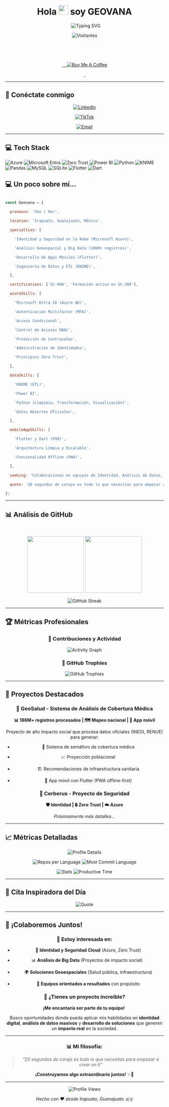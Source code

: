 <h1 align="center">Hola <img src="https://raw.githubusercontent.com/MartinHeinz/MartinHeinz/master/wave.gif" width="30px" height="30px" /> soy GEOVANA</h1>



<div align="center">

  <img src="https://readme-typing-svg.herokuapp.com?font=Fira+Code&pause=1000&color=00D9FF&center=true&vCenter=true&width=435&lines=Azure+Identity+%26+Cloud+Security+Specialist" alt="Typing SVG" />

</div>



<div align="center">



![Visitantes](https://visitor-badge.laobi.icu/badge?page_id=Geovana78.GeoSalud&style=flat-square&color=0088cc)



</div>



<!-- Botón de Patrocinio -->

<div align="center">

  

  <a href="https://buymeacoffee.com/geo.salud">

    <img src="https://img.shields.io/badge/Buy%20Me%20a%20Coffee-ffdd00?style=for-the-badge&logo=buy-me-a-coffee&logoColor=black" alt="Buy Me A Coffee" />

  </a>

</div>



---



## 🚀 Conéctate conmigo



<div align="center">



[![LinkedIn](https://img.shields.io/badge/LinkedIn-0077B5?style=for-the-badge&logo=linkedin&logoColor=white)](https://www.linkedin.com/in/geovana-sepulveda/)

[![TikTok](https://img.shields.io/badge/TikTok-000000?style=for-the-badge&logo=tiktok&logoColor=white)](https://www.tiktok.com/@geo.cloud?_t=ZS-8zIj8xZXjXD&_r=1)

[![Email](https://img.shields.io/badge/Email-EA4335?style=for-the-badge&logo=gmail&logoColor=white)](mailto:geovana.martinez.sepulveda@gmail.com)



</div>



---

## 💻 Tech Stack



![Azure](https://img.shields.io/badge/Azure-0078D4?style=for-the-badge&logo=microsoft-azure&logoColor=white) ![Microsoft Entra](https://img.shields.io/badge/Microsoft%20Entra-0078D4?style=for-the-badge&logo=microsoft&logoColor=white) ![Zero Trust](https://img.shields.io/badge/Zero%20Trust-FF6B35?style=for-the-badge&logo=security&logoColor=white) ![Power BI](https://img.shields.io/badge/Power%20BI-F2C811?style=for-the-badge&logo=powerbi&logoColor=black) ![Python](https://img.shields.io/badge/Python-3776AB?style=for-the-badge&logo=python&logoColor=white) ![KNIME](https://img.shields.io/badge/KNIME-FFF200?style=for-the-badge&logo=knime&logoColor=black) ![Pandas](https://img.shields.io/badge/Pandas-150458?style=for-the-badge&logo=pandas&logoColor=white) ![MySQL](https://img.shields.io/badge/MySQL-4479A1?style=for-the-badge&logo=mysql&logoColor=white) ![SQLite](https://img.shields.io/badge/SQLite-003B57?style=for-the-badge&logo=sqlite&logoColor=white) ![Flutter](https://img.shields.io/badge/Flutter-02569B?style=for-the-badge&logo=flutter&logoColor=white) ![Dart](https://img.shields.io/badge/Dart-0175C2?style=for-the-badge&logo=dart&logoColor=white)





## 💻 Un poco sobre mí...





```javascript

const Geovana = {

  pronouns: 'She | Her',

  location: 'Irapuato, Guanajuato, México',

  specialties: [

    'Identidad y Seguridad en la Nube (Microsoft Azure)',

    'Análisis Geoespacial y Big Data (186M+ registros)',

    'Desarrollo de Apps Móviles (Flutter)',

    'Ingeniería de Datos y ETL (KNIME)',

  ],

  certifications: ['SC-900', 'Formación activa en SC-300'],

  azureSkills: [

    'Microsoft Entra ID (Azure AD)',

    'Autenticación Multifactor (MFA)',

    'Acceso Condicional',

    'Control de Accesos RBAC',

    'Protección de Contraseñas',

    'Administración de Identidades',

    'Principios Zero Trust',

  ],

  dataSkills: [

    'KNIME (ETL)',

    'Power BI',

    'Python (Limpieza, Transformación, Visualización)',

    'Datos Abiertos Oficiales',

  ],

  mobileAppSkills: [

    'Flutter y Dart (POO)',

    'Arquitectura Limpia y Escalable',

    'Funcionalidad Offline (PWA)',

  ],

  seeking: 'Colaboraciones en equipos de Identidad, Análisis de Datos, Seguridad Cloud o Desarrollo con Impacto Social.',

  quote: '20 segundos de coraje es todo lo que necesitas para empezar a creer en ti'

};

```



---



## 📊 Análisis de GitHub



<div align="center">

  

<img height="180em" src="https://github-readme-stats.vercel.app/api?username=Geovana78&show_icons=true&theme=tokyonight&hide_border=true&count_private=true"/>

<img height="180em" src="https://github-readme-stats.vercel.app/api/top-langs/?username=Geovana78&layout=compact&theme=tokyonight&hide_border=true&langs_count=8"/>



</div>



<div align="center">



![GitHub Streak](https://github-readme-streak-stats.herokuapp.com/?user=Geovana78&theme=tokyonight&hide_border=true)



</div>



---



## 🏆 Métricas Profesionales



<div align="center">



### 🎯 Contribuciones y Actividad

![Activity Graph](https://github-readme-activity-graph.vercel.app/graph?username=Geovana78&theme=tokyo-night&hide_border=true&area=true)



### 🏅 GitHub Trophies

![GitHub Trophies](https://github-profile-trophy.vercel.app/?username=Geovana78&theme=tokyonight&no-frame=true&no-bg=false&margin-w=4&row=2&column=4)



</div>



---



## 🎯 Proyectos Destacados



<div align="center">



### 🏥 GeoSalud - Sistema de Análisis de Cobertura Médica

**📊 186M+ registros procesados | 🗺️ Mapeo nacional | 📱 App móvil**



Proyecto de alto impacto social que procesa datos oficiales (INEGI, RENUE) para generar:

- 🎯 Sistema de semáforo de cobertura médica

- 📈 Proyección poblacional

- 🏗️ Recomendaciones de infraestructura sanitaria

- 📱 App móvil con Flutter (PWA offline-first)



### 🔐 Cerberus - Proyecto de Seguridad

**🛡️ Identidad | 🔒 Zero Trust | ☁️ Azure**



*Próximamente más detalles...*



</div>



---



## 📈 Métricas Detalladas



<div align="center">



![Profile Details](https://github-profile-summary-cards.vercel.app/api/cards/profile-details?username=Geovana78&theme=tokyonight)



![Repos per Language](https://github-profile-summary-cards.vercel.app/api/cards/repos-per-language?username=Geovana78&theme=tokyonight) ![Most Commit Language](https://github-profile-summary-cards.vercel.app/api/cards/most-commit-language?username=Geovana78&theme=tokyonight)



![Stats](https://github-profile-summary-cards.vercel.app/api/cards/stats?username=Geovana78&theme=tokyonight) ![Productive Time](https://github-profile-summary-cards.vercel.app/api/cards/productive-time?username=Geovana78&theme=tokyonight&utcOffset=8)



</div>



---



## 💭 Cita Inspiradora del Día



<div align="center">



![Quote](https://quotes-github-readme.vercel.app/api?type=horizontal&theme=tokyonight)



</div>



---



## 🤝 ¡Colaboremos Juntos!



<div align="center">



### 🎯 **Estoy interesada en:**

- 🔐 **Identidad y Seguridad Cloud** (Azure, Zero Trust)

- 📊 **Análisis de Big Data** (Proyectos de impacto social)  

- 🌍 **Soluciones Geoespaciales** (Salud pública, infraestructura)

- 👥 **Equipos orientados a resultados** con propósito



### 📧 **¿Tienes un proyecto increíble?**

**¡Me encantaría ser parte de tu equipo!** 



Busco oportunidades donde pueda aplicar mis habilidades en **identidad digital**, **análisis de datos masivos** y **desarrollo de soluciones** que generen un **impacto real** en la sociedad.



---



### 📊 **Mi filosofía:**

> *"20 segundos de coraje es todo lo que necesitas para empezar a creer en ti"*



**¡Construyamos algo extraordinario juntos!** ✨🚀



---



![Profile Views](https://komarev.com/ghpvc/?username=Geovana78&color=0088cc&style=flat-square&label=Profile+Views)



*Hecho con ❤️ desde Irapuato, Guanajuato 🇲🇽*



</div>
